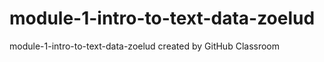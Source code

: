 # module-1-intro-to-text-data-zoelud
module-1-intro-to-text-data-zoelud created by GitHub Classroom
